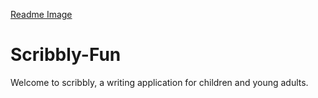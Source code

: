 [Readme Image](./graphics/scribbly_banner.png)

# Scribbly-Fun

Welcome to scribbly, a writing application for children and young adults.

